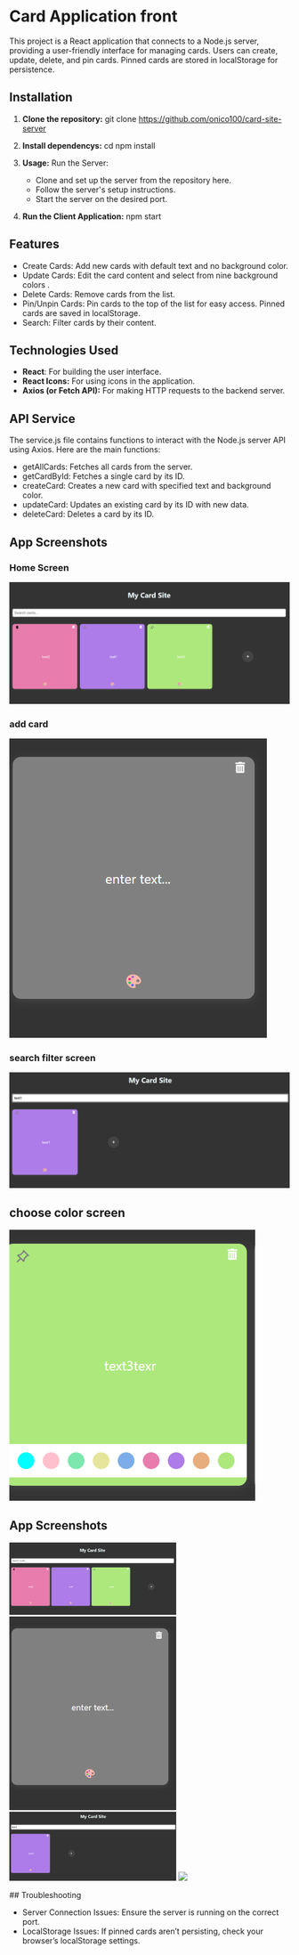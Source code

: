 # Card Application front

This project is a React application that connects to a Node.js server, providing a user-friendly interface for managing cards. Users can create, update, delete, and pin cards. Pinned cards are stored in localStorage for persistence.

## Installation

1. **Clone the repository:**
   git clone <https://github.com/onico100/card-site-server>

2. **Install dependencys:**
   cd <card-client>
   npm install

3. **Usage:**
   Run the Server:

   - Clone and set up the server from the repository here.
   - Follow the server's setup instructions.
   - Start the server on the desired port.

4. **Run the Client Application:**
   npm start

## Features

- Create Cards: Add new cards with default text and no background color.
- Update Cards: Edit the card content and select from nine background colors .
- Delete Cards: Remove cards from the list.
- Pin/Unpin Cards: Pin cards to the top of the list for easy access. Pinned cards are saved in localStorage.
- Search: Filter cards by their content.

## Technologies Used

- **React**: For building the user interface.
- **React Icons:** For using icons in the application.
- **Axios (or Fetch API):** For making HTTP requests to the backend server.

## API Service

The service.js file contains functions to interact with the Node.js server API using Axios. Here are the main functions:

- getAllCards: Fetches all cards from the server.
- getCardById: Fetches a single card by its ID.
- createCard: Creates a new card with specified text and background color.
- updateCard: Updates an existing card by its ID with new data.
- deleteCard: Deletes a card by its ID.

## App Screenshots

### Home Screen

![deafult Screen](images/screen1.png)

### add card

![add card](images/addCard.png)

### search filter screen

![search filter](images/search.png)

## choose color screen

![choose color screen](images/color.png)

## App Screenshots

<p float="left">
  <img src="images/screen1.png" width="300" />
  <img src="images/addCard.png" width="300" /> 
  <img src="images/search.png" width="300" />
  <img src="images/color" width="300">
</p>
## Troubleshooting

- Server Connection Issues: Ensure the server is running on the correct port.
- LocalStorage Issues: If pinned cards aren’t persisting, check your browser’s localStorage settings.
